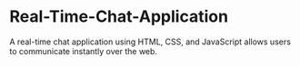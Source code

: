 # Real-Time-Chat-Application
A real-time chat application using HTML, CSS, and JavaScript allows users to communicate instantly over the web.
